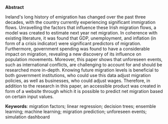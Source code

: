 **Abstract** 

Ireland's long history of emigration has changed over the past three decades, with the country currently experiencing significant immigration flows. Unravelling the factors that influence these Irish migration flows, a model was created to estimate next year net migration. In coherence with existing literature, it was found that GDP, unemployment, and inflation (in form of a crisis indicator) were significant predictors of migration. Furthermore, government spending was found to have a considerable impact on migration, revealing a new discovery of its influence on population movements. Moreover, this paper shows that unforeseen events, such as international conflicts, are challenging to account for and should be researched more in-depth. Knowing future migration levels is beneficial to both government institutions, who could use this data adjust migration policies, as well as businesses, who could adjust wages. Therefore, in addition to the research in this paper, an accessible product was created in form of a website through which it is possible to predict net migration based on certain input values. 


**Keywords**: migration factors; linear regression; decision trees; ensemble learning; machine learning; migration prediction; unforeseen events; simulation dashboard
